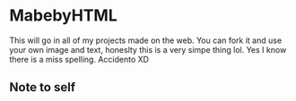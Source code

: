 # MabebyHTML

This will go in all of my projects made on the web.
You can fork it and use your own image and text, honeslty this is a very simpe thing lol.
Yes I know there is a miss spelling. Accidento XD

## Note to self
<script src="https://cdn.jsdelivr.net/gh/Cyborgnetical/MabebyHTML/script.js"></script>

